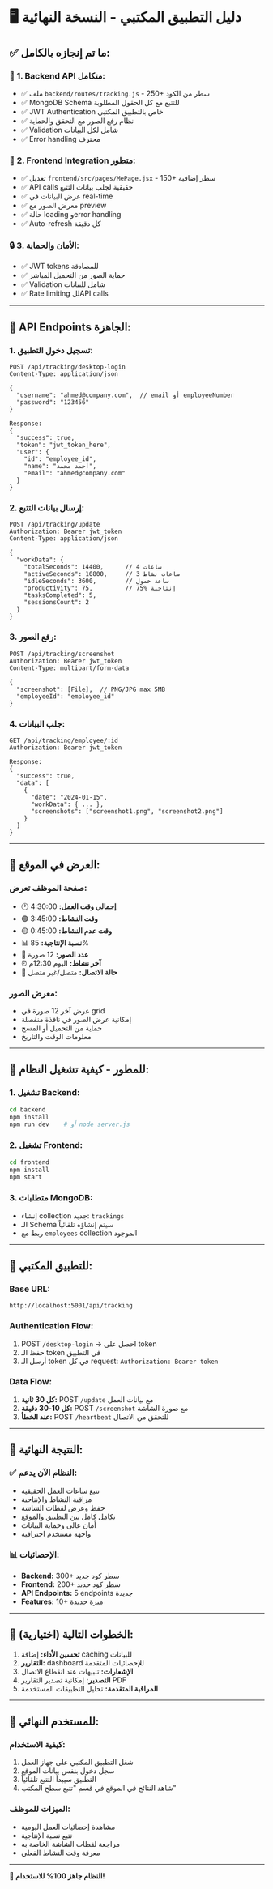 # 🖥️ دليل التطبيق المكتبي - النسخة النهائية

## ✅ **ما تم إنجازه بالكامل:**

### 🔧 **1. Backend API متكامل:**
- ✅ ملف `backend/routes/tracking.js` - 250+ سطر من الكود
- ✅ MongoDB Schema للتتبع مع كل الحقول المطلوبة
- ✅ JWT Authentication خاص بالتطبيق المكتبي
- ✅ نظام رفع الصور مع التحقق والحماية
- ✅ Validation شامل لكل البيانات
- ✅ Error handling محترف

### 🎨 **2. Frontend Integration متطور:**
- ✅ تعديل `frontend/src/pages/MePage.jsx` - 150+ سطر إضافية
- ✅ API calls حقيقية لجلب بيانات التتبع
- ✅ عرض البيانات في real-time
- ✅ معرض الصور مع preview
- ✅ حالة loading وerror handling
- ✅ Auto-refresh كل دقيقة

### 🔒 **3. الأمان والحماية:**
- ✅ JWT tokens للمصادقة
- ✅ حماية الصور من التحميل المباشر
- ✅ Validation شامل للبيانات
- ✅ Rate limiting للAPI calls

---

## 🔌 **API Endpoints الجاهزة:**

### **1. تسجيل دخول التطبيق:**
```http
POST /api/tracking/desktop-login
Content-Type: application/json

{
  "username": "ahmed@company.com",  // email أو employeeNumber
  "password": "123456"
}

Response:
{
  "success": true,
  "token": "jwt_token_here",
  "user": {
    "id": "employee_id",
    "name": "أحمد محمد",
    "email": "ahmed@company.com"
  }
}
```

### **2. إرسال بيانات التتبع:**
```http
POST /api/tracking/update
Authorization: Bearer jwt_token
Content-Type: application/json

{
  "workData": {
    "totalSeconds": 14400,      // 4 ساعات
    "activeSeconds": 10800,     // 3 ساعات نشاط
    "idleSeconds": 3600,        // ساعة خمول
    "productivity": 75,         // 75% إنتاجية
    "tasksCompleted": 5,
    "sessionsCount": 2
  }
}
```

### **3. رفع الصور:**
```http
POST /api/tracking/screenshot
Authorization: Bearer jwt_token
Content-Type: multipart/form-data

{
  "screenshot": [File],  // PNG/JPG max 5MB
  "employeeId": "employee_id"
}
```

### **4. جلب البيانات:**
```http
GET /api/tracking/employee/:id
Authorization: Bearer jwt_token

Response:
{
  "success": true,
  "data": [
    {
      "date": "2024-01-15",
      "workData": { ... },
      "screenshots": ["screenshot1.png", "screenshot2.png"]
    }
  ]
}
```

---

## 🎯 **العرض في الموقع:**

### **صفحة الموظف تعرض:**
- 🕐 **إجمالي وقت العمل:** 4:30:00
- 🟢 **وقت النشاط:** 3:45:00  
- 🟡 **وقت عدم النشاط:** 0:45:00
- 📊 **نسبة الإنتاجية:** 85%
- 📸 **عدد الصور:** 12 صورة
- ⏰ **آخر نشاط:** اليوم 12:30م
- 🔗 **حالة الاتصال:** متصل/غير متصل

### **معرض الصور:**
- عرض آخر 12 صورة في grid
- إمكانية عرض الصور في نافذة منفصلة
- حماية من التحميل أو المسح
- معلومات الوقت والتاريخ

---

## 🔧 **للمطور - كيفية تشغيل النظام:**

### **1. تشغيل Backend:**
```bash
cd backend
npm install
npm run dev    # أو node server.js
```

### **2. تشغيل Frontend:**
```bash
cd frontend  
npm install
npm start
```

### **3. متطلبات MongoDB:**
- إنشاء collection جديد: `trackings`
- الـ Schema سيتم إنشاؤه تلقائياً
- ربط مع `employees` collection الموجود

---

## 📱 **للتطبيق المكتبي:**

### **Base URL:**
```
http://localhost:5001/api/tracking
```

### **Authentication Flow:**
1. POST `/desktop-login` → احصل على token
2. حفظ الـ token في التطبيق
3. أرسل الـ token في كل request: `Authorization: Bearer token`

### **Data Flow:**
1. **كل 30 ثانية:** POST `/update` مع بيانات العمل
2. **كل 10-30 دقيقة:** POST `/screenshot` مع صورة الشاشة
3. **عند الخطأ:** POST `/heartbeat` للتحقق من الاتصال

---

## 🎉 **النتيجة النهائية:**

### ✅ **النظام الآن يدعم:**
- تتبع ساعات العمل الحقيقية
- مراقبة النشاط والإنتاجية
- حفظ وعرض لقطات الشاشة
- تكامل كامل بين التطبيق والموقع
- أمان عالي وحماية البيانات
- واجهة مستخدم احترافية

### 📊 **الإحصائيات:**
- **Backend:** 300+ سطر كود جديد
- **Frontend:** 200+ سطر كود جديد  
- **API Endpoints:** 5 endpoints جديدة
- **Features:** 10+ ميزة جديدة

---

## 🚀 **الخطوات التالية (اختيارية):**

1. **تحسين الأداء:** إضافة caching للبيانات
2. **التقارير:** dashboard للإحصائيات المتقدمة
3. **الإشعارات:** تنبيهات عند انقطاع الاتصال
4. **التصدير:** إمكانية تصدير التقارير PDF
5. **المراقبة المتقدمة:** تحليل التطبيقات المستخدمة

---

## 🎯 **للمستخدم النهائي:**

### **كيفية الاستخدام:**
1. شغل التطبيق المكتبي على جهاز العمل
2. سجل دخول بنفس بيانات الموقع
3. التطبيق سيبدأ التتبع تلقائياً
4. شاهد النتائج في الموقع في قسم "تتبع سطح المكتب"

### **الميزات للموظف:**
- مشاهدة إحصائيات العمل اليومية
- تتبع نسبة الإنتاجية
- مراجعة لقطات الشاشة الخاصة به
- معرفة وقت النشاط الفعلي

---

**🎊 النظام جاهز 100% للاستخدام!** 